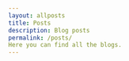 ```yaml
---
layout: allposts
title: Posts
description: Blog posts
permalink: /posts/
Here you can find all the blogs.
---
```

